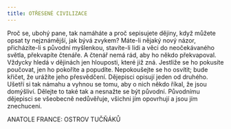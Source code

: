 ```yaml
---
title: OTŘESENÉ CIVILIZACE
---
```


Proč se, ubohý pane, tak namáháte a proč sepisujete dějiny, když můžete opsat ty nejznámější, jak bývá zvykem? Máte-li nějaký nový názor, přicházíte-li s původní myšlenkou, stavíte-li lidi a věci do neočekávaného světla, překvapíte čtenáře. A čtenář nemá rád, aby ho někdo překvapoval. Vždycky hledá v dějinách jen hlouposti, které již zná. Jestliže se ho pokusíte poučovat, jen ho pokoříte a popudíte. Nepokoušejte se ho osvítit; bude křičet, že urážíte jeho přesvědčení. Dějepisci opisují jeden od druhého. Ušetří si tak námahu a vyhnou se tomu, aby o nich někdo říkal, že jsou domýšliví. Dělejte to také tak a nesnažte se být původní. Původnímu dějepisci se všeobecně nedůvěřuje, všichni jím opovrhují a jsou jím znechuceni.

ANATOLE FRANCE: OSTROV TUČŇÁKŮ

